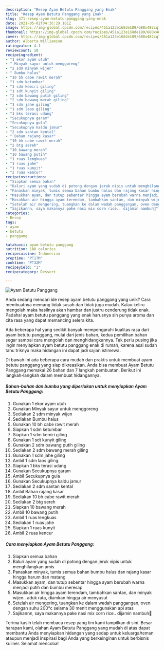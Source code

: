 ```yaml
---
description: "Resep Ayam Betutu Panggang yang Enak"
title: "Resep Ayam Betutu Panggang yang Enak"
slug: 371-resep-ayam-betutu-panggang-yang-enak
date: 2021-05-02T04:36:29.181Z
image: https://img-global.cpcdn.com/recipes/451a123e168de189/680x482cq70/ayam-betutu-panggang-foto-resep-utama.jpg
thumbnail: https://img-global.cpcdn.com/recipes/451a123e168de189/680x482cq70/ayam-betutu-panggang-foto-resep-utama.jpg
cover: https://img-global.cpcdn.com/recipes/451a123e168de189/680x482cq70/ayam-betutu-panggang-foto-resep-utama.jpg
author: Alberta Williamson
ratingvalue: 4.1
reviewcount: 10
recipeingredient:
- "1 ekor ayam utuh"
- " Minyak sayur untuk menggoreng"
- "2 sdm minyak wijen"
- " Bumbu halus"
- "10 bh cabe rawit merah"
- "1 sdm ketumbar"
- "1 sdm kemiri giling"
- "1 sdt kunyit giling"
- "2 sdm bawang putih giling"
- "2 sdm bawang merah giling"
- "1 sdm jahe giling"
- "1 sdm laos giling"
- "1 bks terasi udang"
- "Secukupnya garam"
- "Secukupnya gula"
- "Secukupnya kaldu jamur"
- "2 sdm santan kental"
- " Bahan rajang kasar"
- "10 bh cabe rawit merah"
- "2 btg sereh"
- "10 bawang merah"
- "10 bawang putih"
- "1 ruas lengkuas"
- "1 ruas jahe"
- "1 ruas kunyit"
- "2 ruas kencur"
recipeinstructions:
- "Siapkan semua bahan"
- "Baluri ayam yang sudah di potong dengan jeruk nipis untuk menghilangkan amis"
- "Panaskan minyak, tumis semua bahan bumbu halus dan rajang kasar hingga harum dan matang"
- "Masukkan ayam, dan tutup sebentar hingga ayam berubah warna menjadi putih dan bumbu meresap"
- "Masukkan air hingga ayam terendam, tambahkan santan, dan minyak wijen.. aduk rata, diamkan hingga air menyusut"
- "Setelah air mengering, tuangkan ke dalam wadah panggangan, oven dengan suhu 200°c selama 30 menit menggunakan api atas"
- "Sajikannn, saya makannya pake nasi mix corn rice.. dijamin nambuh🤗"
categories:
- Resep
tags:
- ayam
- betutu
- panggang

katakunci: ayam betutu panggang 
nutrition: 188 calories
recipecuisine: Indonesian
preptime: "PT17M"
cooktime: "PT32M"
recipeyield: "1"
recipecategory: Dessert

---
```



![Ayam Betutu Panggang](https://img-global.cpcdn.com/recipes/451a123e168de189/680x482cq70/ayam-betutu-panggang-foto-resep-utama.jpg)

Anda sedang mencari ide resep ayam betutu panggang yang unik? Cara membuatnya memang tidak susah dan tidak juga mudah. Kalau keliru mengolah maka hasilnya akan hambar dan justru cenderung tidak enak. Padahal ayam betutu panggang yang enak harusnya sih punya aroma dan cita rasa yang dapat memancing selera kita.



Ada beberapa hal yang sedikit banyak mempengaruhi kualitas rasa dari ayam betutu panggang, mulai dari jenis bahan, kedua pemilihan bahan segar sampai cara mengolah dan menghidangkannya. Tak perlu pusing jika ingin menyiapkan ayam betutu panggang enak di rumah, karena asal sudah tahu triknya maka hidangan ini dapat jadi sajian istimewa.


Di bawah ini ada beberapa cara mudah dan praktis untuk membuat ayam betutu panggang yang siap dikreasikan. Anda bisa membuat Ayam Betutu Panggang memakai 26 bahan dan 7 langkah pembuatan. Berikut ini langkah-langkah dalam membuat hidangannya.

<!--inarticleads1-->

##### Bahan-bahan dan bumbu yang diperlukan untuk menyiapkan Ayam Betutu Panggang:

1. Gunakan 1 ekor ayam utuh
1. Gunakan  Minyak sayur untuk menggoreng
1. Sediakan 2 sdm minyak wijen
1. Sediakan  Bumbu halus
1. Gunakan 10 bh cabe rawit merah
1. Siapkan 1 sdm ketumbar
1. Siapkan 1 sdm kemiri giling
1. Gunakan 1 sdt kunyit giling
1. Gunakan 2 sdm bawang putih giling
1. Sediakan 2 sdm bawang merah giling
1. Gunakan 1 sdm jahe giling
1. Ambil 1 sdm laos giling
1. Siapkan 1 bks terasi udang
1. Gunakan Secukupnya garam
1. Ambil Secukupnya gula
1. Gunakan Secukupnya kaldu jamur
1. Sediakan 2 sdm santan kental
1. Ambil  Bahan rajang kasar
1. Sediakan 10 bh cabe rawit merah
1. Sediakan 2 btg sereh
1. Siapkan 10 bawang merah
1. Ambil 10 bawang putih
1. Ambil 1 ruas lengkuas
1. Sediakan 1 ruas jahe
1. Siapkan 1 ruas kunyit
1. Ambil 2 ruas kencur




<!--inarticleads2-->

##### Cara menyiapkan Ayam Betutu Panggang:

1. Siapkan semua bahan
1. Baluri ayam yang sudah di potong dengan jeruk nipis untuk menghilangkan amis
1. Panaskan minyak, tumis semua bahan bumbu halus dan rajang kasar hingga harum dan matang
1. Masukkan ayam, dan tutup sebentar hingga ayam berubah warna menjadi putih dan bumbu meresap
1. Masukkan air hingga ayam terendam, tambahkan santan, dan minyak wijen.. aduk rata, diamkan hingga air menyusut
1. Setelah air mengering, tuangkan ke dalam wadah panggangan, oven dengan suhu 200°c selama 30 menit menggunakan api atas
1. Sajikannn, saya makannya pake nasi mix corn rice.. dijamin nambuh🤗




Terima kasih telah membaca resep yang tim kami tampilkan di sini. Besar harapan kami, olahan Ayam Betutu Panggang yang mudah di atas dapat membantu Anda menyiapkan hidangan yang sedap untuk keluarga/teman ataupun menjadi inspirasi bagi Anda yang berkeinginan untuk berbisnis kuliner. Selamat mencoba!
